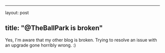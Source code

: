 <hr />

<p>layout: post</p>

<h2>title: "@TheBallPark is broken"</h2>

<p>Yes, I'm aware that my other blog is broken.  Trying to resolve an issue with an upgrade gone horribly wrong. :)</p>
